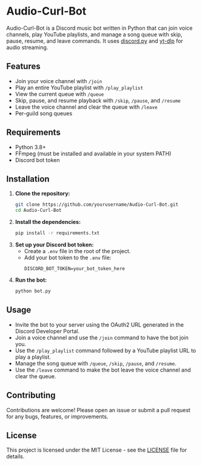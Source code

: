 # Audio-Curl-Bot

Audio-Curl-Bot is a Discord music bot written in Python that can join voice channels, play YouTube playlists, and manage a song queue with skip, pause, resume, and leave commands. It uses [discord.py](https://github.com/Rapptz/discord.py) and [yt-dlp](https://github.com/yt-dlp/yt-dlp) for audio streaming.

## Features

- Join your voice channel with `/join`
- Play an entire YouTube playlist with `/play_playlist`
- View the current queue with `/queue`
- Skip, pause, and resume playback with `/skip`, `/pause`, and `/resume`
- Leave the voice channel and clear the queue with `/leave`
- Per-guild song queues

## Requirements

- Python 3.8+
- FFmpeg (must be installed and available in your system PATH)
- Discord bot token

## Installation

1. **Clone the repository:**
   ```sh
   git clone https://github.com/yourusername/Audio-Curl-Bot.git
   cd Audio-Curl-Bot
   ```
2. **Install the dependencies:**
   ```sh
   pip install -r requirements.txt
   ```
3. **Set up your Discord bot token:**
   - Create a `.env` file in the root of the project.
   - Add your bot token to the `.env` file:
     ```env
     DISCORD_BOT_TOKEN=your_bot_token_here
     ```
4. **Run the bot:**
   ```sh
   python bot.py
   ```

## Usage

- Invite the bot to your server using the OAuth2 URL generated in the Discord Developer Portal.
- Join a voice channel and use the `/join` command to have the bot join you.
- Use the `/play_playlist` command followed by a YouTube playlist URL to play a playlist.
- Manage the song queue with `/queue`, `/skip`, `/pause`, and `/resume`.
- Use the `/leave` command to make the bot leave the voice channel and clear the queue.

## Contributing

Contributions are welcome! Please open an issue or submit a pull request for any bugs, features, or improvements.

## License

This project is licensed under the MIT License - see the [LICENSE](LICENSE) file for details.
